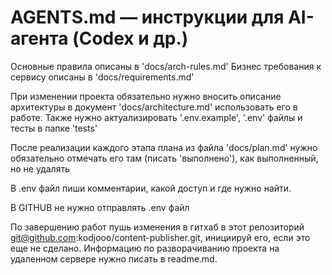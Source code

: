 # AGENTS.md — инструкции для AI-агента (Codex и др.)

Основные правила  описаны в 'docs/arch-rules.md'
Бизнес требования к сервису описаны в 'docs/requirements.md'

При изменении проекта обязательно нужно вносить описание архитектуры в документ 'docs/architecture.md' использовать его в работе. Также нужно актуализировать '.env.example', '.env' файлы и тесты в папке 'tests'

После реализации каждого этапа плана из файла 'docs/plan.md' нужно обязательно отмечать его там (писать 'выполнено'), как выполненный, но не удалять

В .env файл пиши комментарии, какой доступ и где нужно найти.

В GITHUB не нужно отправлять .env файл 

По завершению работ пушь изменения в гитхаб в этот репозиторий git@github.com:kodjooo/content-publisher.git, инициируй его, если это еще не сделано. Информацию по разворачиванию проекта на удаленном сервере нужно писать в readme.md.